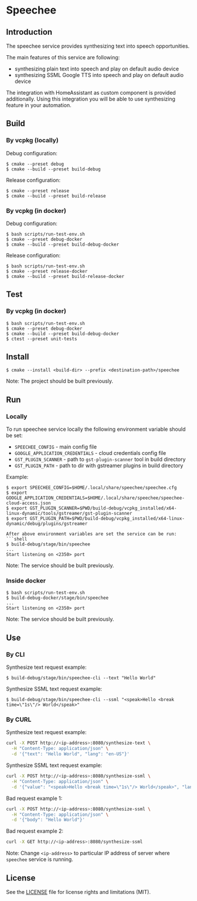 # Speechee

## Introduction

The speechee service provides synthesizing text into speech opportunities.

The main features of this service are following:
* synthesizing plain text into speech and play on default audio device
* synthesizing SSML Google TTS into speech and play on default audio device

The integration with HomeAssistant as custom component is provided additionally. Using this integration you will
be able to use synthesizing feature in your automation.

## Build

### By vcpkg (locally)

Debug configuration:
```shell
$ cmake --preset debug
$ cmake --build --preset build-debug
```
Release configuration:
```shell
$ cmake --preset release
$ cmake --build --preset build-release
```

### By vcpkg (in docker)

Debug configuration:
```shell
$ bash scripts/run-test-env.sh
$ cmake --preset debug-docker
$ cmake --build --preset build-debug-docker
```
Release configuration:
```shell
$ bash scripts/run-test-env.sh
$ cmake --preset release-docker
$ cmake --build --preset build-release-docker
```

## Test

### By vcpkg (in docker)

```shell
$ bash scripts/run-test-env.sh
$ cmake --preset debug-docker
$ cmake --build --preset build-debug-docker
$ ctest --preset unit-tests
```

## Install

```shell
$ cmake --install <build-dir> --prefix <destination-path>/speechee
```

Note: The project should be built previously.

## Run

### Locally

To run speechee service locally the following environment variable should be set:
* `SPEECHEE_CONFIG` - main config file
* `GOOGLE_APPLICATION_CREDENTIALS` - cloud credentials config file
* `GST_PLUGIN_SCANNER` - path to `gst-plugin-scanner` tool in build directory
* `GST_PLUGIN_PATH` - path to dir with gstreamer plugins in build directory

Example:
```shell
$ export SPEECHEE_CONFIG=$HOME/.local/share/speechee/speechee.cfg
$ export GOOGLE_APPLICATION_CREDENTIALS=$HOME/.local/share/speechee/speechee-cloud-access.json
$ export GST_PLUGIN_SCANNER=$PWD/build-debug/vcpkg_installed/x64-linux-dynamic/tools/gstreamer/gst-plugin-scanner
$ export GST_PLUGIN_PATH=$PWD/build-debug/vcpkg_installed/x64-linux-dynamic/debug/plugins/gstreamer

After above environment variables are set the service can be run:
```shell
$ build-debug/stage/bin/speechee
...
Start listening on <2350> port
```

Note: The service should be built previously.

### Inside docker

```shell
$ bash scripts/run-test-env.sh
$ build-debug-docker/stage/bin/speechee
...
Start listening on <2350> port
```

Note: The service should be built previously.

## Use

### By CLI

Synthesize text request example:
```shell
$ build-debug/stage/bin/speechee-cli --text "Hello World"
```

Synthesize SSML text request example:
```shell
$ build-debug/stage/bin/speechee-cli --ssml "<speak>Hello <break time=\"1s\"/> World</speak>"
```

### By CURL

Synthesize text request example:
```bash
curl -X POST http://<ip-address>:8080/synthesize-text \
  -H "Content-Type: application/json" \
  -d '{"text": "Hello World", "lang": "en-US"}'
```

Synthesize SSML text request example:
```bash
curl -X POST http://<ip-address>:8080/synthesize-ssml \
  -H "Content-Type: application/json" \
  -d '{"value": "<speak>Hello <break time=\"1s\"/> World</speak>", "lang": "en-US"}'
```

Bad request example 1:
```bash
curl -X POST http://<ip-address>:8080/synthesize-ssml \
  -H "Content-Type: application/json" \
  -d '{"body": "Hello World"}'
```

Bad request example 2:
```bash
curl -X GET http://<ip-address>:8080/synthesize-ssml
```

Note: Change `<ip-address>` to particular IP address of server where `speechee` service is running.

## License

See the [LICENSE](LICENSE.md) file for license rights and limitations (MIT).